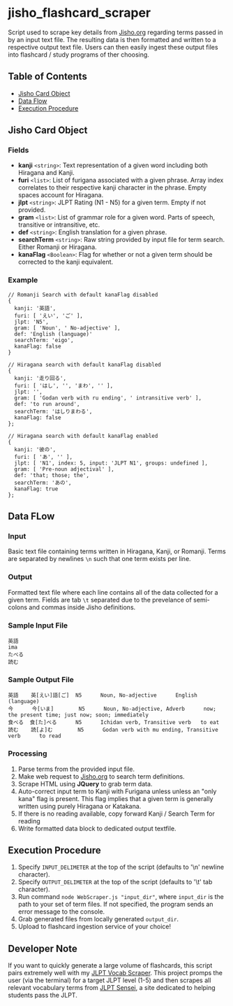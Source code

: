 # jisho_flashcard_scraper
Script used to scrape key details from [Jisho.org](https://jisho.org/) regarding terms passed in by an input text file. The resulting data is then formatted and written to a respective output text file. Users can then easily ingest these output files into flashcard / study programs of ther choosing.

## Table of Contents
- [Jisho Card Object](#jisho-card-object)
- [Data Flow](#data-flow)
- [Execution Procedure](#execution-procedure)

## Jisho Card Object
### Fields
- **kanji** `<string>`: Text representation of a given word including both Hiragana and Kanji.
- **furi** `<list>`: List of furigana associated with a given phrase. Array index correlates to their respective kanji character in the phrase. Empty spaces account for Hiragana.
- **jlpt** `<string>`: JLPT Rating (N1 - N5) for a given term. Empty if not provided.
- **gram** `<list>`: List of grammar role for a given word. Parts of speech, transitive or intransitive, etc.
- **def** `<string>`: English translation for a given phrase.
- **searchTerm** `<string>`: Raw string provided by input file for term search. Either Romanji or Hiragana.
- **kanaFlag** `<Boolean>`: Flag for whether or not a given term should be corrected to the kanji equivalent.

### Example
```
// Romanji Search with default kanaFlag disabled
{
  kanji: '英語',
  furi: [ 'えい', 'ご' ],
  jlpt: 'N5',
  gram: [ 'Noun', ' No-adjective' ],
  def: 'English (language)'
  searchTerm: 'eigo',
  kanaFlag: false
}

// Hiragana search with default kanaFlag disabled
{
  kanji: '走り回る',
  furi: [ 'はし', '', 'まわ', '' ],
  jlpt: '',
  gram: [ 'Godan verb with ru ending', ' intransitive verb' ],
  def: 'to run around',
  searchTerm: 'はしりまわる',
  kanaFlag: false
};

// Hiragana search with default kanaFlag enabled
{
  kanji: '彼の',
  furi: [ 'あ', '' ],
  jlpt: [ 'N1', index: 5, input: 'JLPT N1', groups: undefined ],
  gram: [ 'Pre-noun adjectival' ],
  def: 'that; those; the',
  searchTerm: 'あの',
  kanaFlag: true
};
```

## Data FLow
### Input
Basic text file containing terms written in Hiragana, Kanji, or Romanji. Terms are separated by newlines `\n` such that one term exists per line.
### Output
Formatted text file where each line contains all of the data collected for a given term. Fields are tab `\t` separated due to the prevelance of semi-colons and commas inside Jisho definitions.
### Sample Input File
```
英語
ima
たべる
読む
```
### Sample Output File
```
英語    英[えい]語[ご]  N5      Noun, No-adjective      English (language)
今      今[いま]        N5      Noun, No-adjective, Adverb      now; the present time; just now; soon; immediately
食べる  食[た]べる      N5      Ichidan verb, Transitive verb   to eat
読む    読[よ]む        N5      Godan verb with mu ending, Transitive verb      to read
```
### Processing
1. Parse terms from the provided input file.
2. Make web request to [Jisho.org](https://jisho.org/) to search term definitions.
3. Scrape HTML using **JQuery** to grab term data.
4. Auto-correct input term to Kanji with Furigana unless unless an "only kana" flag is present. This flag implies that a given term is generally written using purely Hiragana or Katakana.
5. If there is no reading available, copy forward Kanji / Search Term for reading
6. Write formatted data block to dedicated output textfile. 
## Execution Procedure
1. Specify `INPUT_DELIMETER` at the top of the script (defaults to '\n' newline character).
2. Specify `OUTPUT_DELIMETER` at the top of the script (defaults to '\t' tab character).
3. Run command `node WebScraper.js "input_dir"`, where `input_dir` is the path to your set of term files. If not specified, the program sends an error message to the console.
4. Grab generated files from locally generated `output_dir`.
5. Upload to flashcard ingestion service of your choice!

## Developer Note
If you want to quickly generate a large volume of flashcards, this script pairs extremely well with my [JLPT Vocab Scraper](https://github.com/jehling/jlpt_vocab_scraper). This project promps the user (via the terminal) for a target JLPT level (1-5) and then scrapes all relevant vocabulary terms from [JLPT Sensei](https://jlptsensei.com/), a site dedicated to helping students pass the JLPT. 
